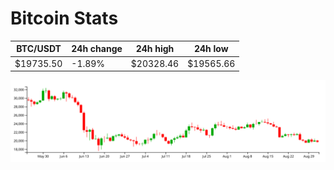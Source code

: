 # Bitcoin Stats

BTC/USDT|24h change|24h high|24h low|
|---|---|---|---|
|$19735.50|-1.89%|$20328.46|$19565.66|

<img src="./chart.svg">
